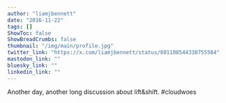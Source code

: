 ```yaml
---
author: "liamjbennett"
date: "2016-11-22"
tags: []
ShowToc: false
ShowBreadCrumbs: false
thumbnail: "/img/main/profile.jpg"
twitter_link: "https://x.com/liamjbennett/status/801108544338755584"
mastodon_link: ""
bluesky_link: ""
linkedin_link: ""
---
```


Another day, another long discussion about lift&amp;shift. #cloudwoes

